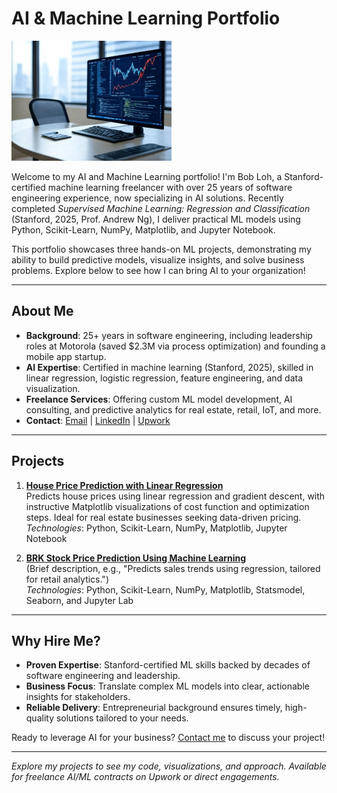 # AI & Machine Learning Portfolio

<img src="ml-image.jpg" alt="Portfolio Banner" height="192">

Welcome to my AI and Machine Learning portfolio! I'm Bob Loh, a Stanford-certified machine learning freelancer with over 25 years of software engineering experience, now specializing in AI solutions. Recently completed *Supervised Machine Learning: Regression and Classification* (Stanford, 2025, Prof. Andrew Ng), I deliver practical ML models using Python, Scikit-Learn, NumPy, Matplotlib, and Jupyter Notebook.

This portfolio showcases three hands-on ML projects, demonstrating my ability to build predictive models, visualize insights, and solve business problems. Explore below to see how I can bring AI to your organization!

---

## About Me

- **Background**: 25+ years in software engineering, including leadership roles at Motorola (saved $2.3M via process optimization) and founding a mobile app startup.
- **AI Expertise**: Certified in machine learning (Stanford, 2025), skilled in linear regression, logistic regression, feature engineering, and data visualization.
- **Freelance Services**: Offering custom ML model development, AI consulting, and predictive analytics for real estate, retail, IoT, and more.
- **Contact**: [Email](mailto:shiouloh@gmail.com) | [LinkedIn](https://www.linkedin.com/in/shiouloh) | [Upwork](https://www.upwork.com/freelancers/~yourprofile)

---

## Projects


1. **[House Price Prediction with Linear Regression](./house-price-prediction/)**  
   Predicts house prices using linear regression and gradient descent, with instructive Matplotlib visualizations of cost function and optimization steps. Ideal for real estate businesses seeking data-driven pricing.  
   *Technologies*: Python, Scikit-Learn, NumPy, Matplotlib, Jupyter Notebook

2. **[BRK Stock Price Prediction Using Machine Learning](./predict-brk-linear/)**  
   (Brief description, e.g., "Predicts sales trends using regression, tailored for retail analytics.")  
   *Technologies*: Python, Scikit-Learn, NumPy, Matplotlib, Statsmodel, Seaborn, and Jupyter Lab
<!--
3. **[Project 2: Logistic Regression (Placeholder)](./project-2/)**  
   (Brief description, e.g., "Classifies customer churn for subscription businesses using logistic regression, with visualizations of model performance.")  
   *Technologies*: Python, Scikit-Learn, NumPy, Matplotlib, Jupyter Lab
-->


---

## Why Hire Me?

- **Proven Expertise**: Stanford-certified ML skills backed by decades of software engineering and leadership.
- **Business Focus**: Translate complex ML models into clear, actionable insights for stakeholders.
- **Reliable Delivery**: Entrepreneurial background ensures timely, high-quality solutions tailored to your needs.

Ready to leverage AI for your business? [Contact me](mailto:shiouloh@gmail.com) to discuss your project!

---

*Explore my projects to see my code, visualizations, and approach. Available for freelance AI/ML contracts on Upwork or direct engagements.*
